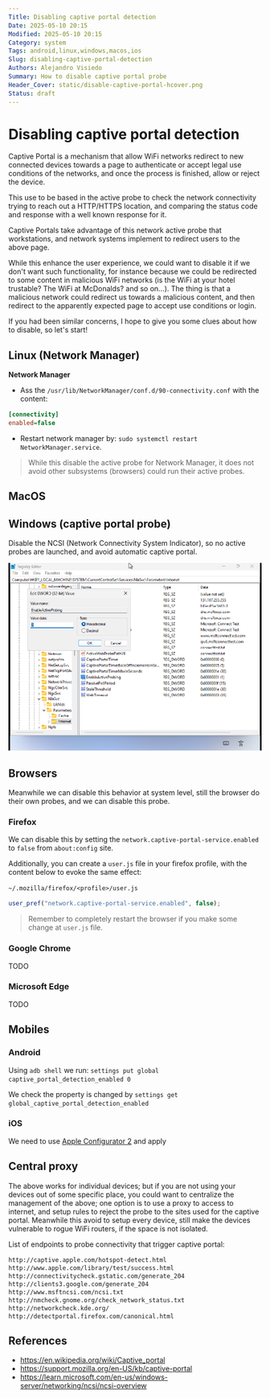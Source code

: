 ```yaml
---
Title: Disabling captive portal detection
Date: 2025-05-10 20:15
Modified: 2025-05-10 20:15
Category: system
Tags: android,linux,windows,macos,ios
Slug: disabling-captive-portal-detection
Authors: Alejandro Visiedo
Summary: How to disable captive portal probe
Header_Cover: static/disable-captive-portal-hcover.png
Status: draft
---
```

# Disabling captive portal detection

Captive Portal is a mechanism that allow WiFi networks redirect to new connected
devices towards a page to authenticate or accept legal use conditions of the
networks, and once the process is finished, allow or reject the device.

This use to be based in the active probe to check the network connectivity
trying to reach out a HTTP/HTTPS location, and comparing the status code and
response with a well known response for it.

Captive Portals take advantage of this network active probe that workstations,
and network systems implement to redirect users to the above page.

While this enhance the user experience, we could want to disable it if
we don't want such functionality, for instance because we could be
redirected to some content in malicious WiFi networks (is the WiFi
at your hotel trustable? The WiFi at McDonalds? and so on...). The thing is that
a malicious network could redirect us towards a malicious content, and then
redirect to the apparently expected page to accept use conditions or login.

If you had been similar concerns, I hope to give you some clues about how to
disable, so let's start!

## Linux (Network Manager)

**Network Manager**

- Ass the `/usr/lib/NetworkManager/conf.d/90-connectivity.conf` with
  the content:

```ini
[connectivity]
enabled=false
```

- Restart network manager by: `sudo systemctl restart NetworkManager.service`.

> While this disable the active probe for Network Manager, it does not avoid
> other subsystems (browsers) could run their active probes.

## MacOS



## Windows (captive portal probe)

Disable the NCSI (Network Connectivity System Indicator), so no active probes
are launched, and avoid automatic captive portal.

![Registry disabling active probe for NCSI](static/disable-ncsi-active-probe.png)

## Browsers

Meanwhile we can disable this behavior at system level, still the browser
do their own probes, and we can disable this probe.

### Firefox

We can disable this by setting the `network.captive-portal-service.enabled` to `false`
from `about:config` site.

Additionally, you can create a `user.js` file in your firefox profile, with the
content below to evoke the same effect:

`~/.mozilla/firefox/<profile>/user.js`


```javascript
user_pref("network.captive-portal-service.enabled", false);
```

> Remember to completely restart the browser if you make some change at 
> `user.js` file.

### Google Chrome

TODO

### Microsoft Edge

TODO

## Mobiles

### Android

Using `adb shell` we run: `settings put global captive_portal_detection_enabled 0`

We check the property is changed by `settings get global_captive_portal_detection_enabled`

### iOS

We need to use [Apple Configurator 2](https://support.apple.com/apple-configurator)
and apply 

## Central proxy

The above works for individual devices; but if you are not using your
devices out of some specific place, you could want to centralize the
management of the above; one option is to use a proxy to access to
internet, and setup rules to reject the probe to the sites used for
the captive portal. Meanwhile this avoid to setup every device, still
make the devices vulnerable to rogue WiFi routers, if the space is
not isolated.

List of endpoints to probe connectivity that trigger captive portal:

```raw
http://captive.apple.com/hotspot-detect.html
http://www.apple.com/library/test/success.html
http://connectivitycheck.gstatic.com/generate_204
http://clients3.google.com/generate_204
http://www.msftncsi.com/ncsi.txt
http://nmcheck.gnome.org/check_network_status.txt
http://networkcheck.kde.org/
http://detectportal.firefox.com/canonical.html
```

## References

- https://en.wikipedia.org/wiki/Captive_portal
- https://support.mozilla.org/en-US/kb/captive-portal
- https://learn.microsoft.com/en-us/windows-server/networking/ncsi/ncsi-overview


